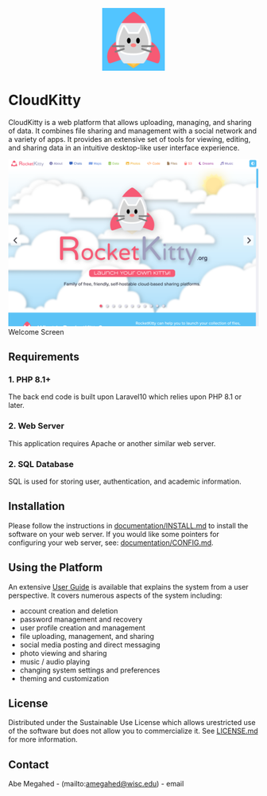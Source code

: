 <p align="center">
  <div align="center">
    <img src="./images/logos/logo.svg" alt="Logo" style="width:25%">
  </div>
</p>

# CloudKitty

CloudKitty is a web platform that allows uploading, managing, and sharing of data.  It combines file sharing and management with a social network and a variety of apps.  It provides an extensive set of tools for viewing, editing, and sharing data in an intuitive desktop-like user interface experience.

![Screen Shot](images/screen-shots/welcome.png)
Welcome Screen

## Requirements

### 1. PHP 8.1+

The back end code is built upon Laravel10 which relies upon PHP 8.1 or later.

### 2. Web Server

This application requires Apache or another similar web server.

### 2. SQL Database

SQL is used for storing user, authentication, and academic information.

## Installation

Please follow the instructions in [documentation/INSTALL.md](documentation/INSTALL.md) to install the software on your web server.   If you would like some pointers for configuring your web server, see:  [documentation/CONFIG.md](documentation/CONFIG.md).

## Using the Platform

An extensive [User Guide](https://www.sharedigm.com/#help) is available that explains the system from a user perspective.  It covers numerous aspects of the system including:

- account creation and deletion
- password management and recovery
- user profile creation and management
- file uploading, management, and sharing
- social media posting and direct messaging
- photo viewing and sharing
- music / audio playing
- changing system settings and preferences
- theming and customization

<!-- LICENSE -->
## License

Distributed under the Sustainable Use License which allows urestricted use of the software but does not allow you to commercialize it. See [LICENSE.md](LICENSE.md) for more information.

<!-- CONTACT -->
## Contact

Abe Megahed - (mailto:amegahed@wisc.edu) - email
